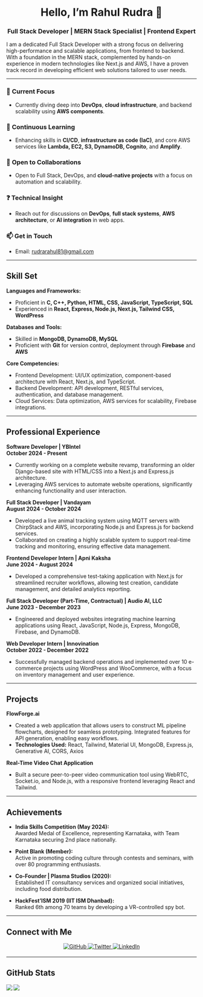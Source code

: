 # **<div align="center">Hello, I’m Rahul Rudra 👋</div>**

### <div align="center">Full Stack Developer | MERN Stack Specialist | Frontend Expert</div>

I am a dedicated Full Stack Developer with a strong focus on delivering high-performance and scalable applications, from frontend to backend. With a foundation in the MERN stack, complemented by hands-on experience in modern technologies like Next.js and AWS, I have a proven track record in developing efficient web solutions tailored to user needs.

---

### 🔭 **Current Focus**
- Currently diving deep into **DevOps**, **cloud infrastructure**, and backend scalability using **AWS components**.

### 🌱 **Continuous Learning**
- Enhancing skills in **CI/CD**, **infrastructure as code (IaC)**, and core AWS services like **Lambda, EC2, S3, DynamoDB, Cognito**, and **Amplify**.

### 🤝 **Open to Collaborations**
- Open to Full Stack, DevOps, and **cloud-native projects** with a focus on automation and scalability.

### ❓ **Technical Insight**
- Reach out for discussions on **DevOps**, **full stack systems**, **AWS architecture**, or **AI integration** in web apps.

### 📫 **Get in Touch**
- Email: [rudrarahul81@gmail.com](mailto:rudrarahul81@gmail.com)
  
---

## **Skill Set**

**Languages and Frameworks:**  
- Proficient in **C, C++, Python, HTML, CSS, JavaScript, TypeScript, SQL**
- Experienced in **React, Express, Node.js, Next.js, Tailwind CSS, WordPress**

**Databases and Tools:**
- Skilled in **MongoDB, DynamoDB, MySQL**
- Proficient with **Git** for version control, deployment through **Firebase** and **AWS**

**Core Competencies:**
- Frontend Development: UI/UX optimization, component-based architecture with React, Next.js, and TypeScript.
- Backend Development: API development, RESTful services, authentication, and database management.
- Cloud Services: Data optimization, AWS services for scalability, Firebase integrations.

---

## **Professional Experience**

**Software Developer | YBIntel**  
**October 2024 - Present**  
- Currently working on a complete website revamp, transforming an older Django-based site with HTML/CSS into a Next.js and Express.js architecture.
- Leveraging AWS services to automate website operations, significantly enhancing functionality and user interaction.

**Full Stack Developer | Vandayam**  
**August 2024 - October 2024**  
- Developed a live animal tracking system using MQTT servers with ChirpStack and AWS, incorporating Node.js and Express.js for backend services.
- Collaborated on creating a highly scalable system to support real-time tracking and monitoring, ensuring effective data management.

**Frontend Developer Intern | Apni Kaksha**  
**June 2024 - August 2024**  
- Developed a comprehensive test-taking application with Next.js for streamlined recruiter workflows, allowing test creation, candidate management, and detailed analytics reporting.

**Full Stack Developer (Part-Time, Contractual) | Audio AI, LLC**  
**June 2023 - December 2023**  
- Engineered and deployed websites integrating machine learning applications using React, JavaScript, Node.js, Express, MongoDB, Firebase, and DynamoDB.

**Web Developer Intern | Innovination**  
**October 2022 - December 2022**  
- Successfully managed backend operations and implemented over 10 e-commerce projects using WordPress and WooCommerce, with a focus on inventory management and user experience.

---

## **Projects**

**FlowForge.ai**  
- Created a web application that allows users to construct ML pipeline flowcharts, designed for seamless prototyping. Integrated features for API generation, enabling easy workflows.
- **Technologies Used:** React, Tailwind, Material UI, MongoDB, Express.js, Generative AI, CORS, Axios

**Real-Time Video Chat Application**  
- Built a secure peer-to-peer video communication tool using WebRTC, Socket.io, and Node.js, with a responsive frontend leveraging React and Tailwind.
  
---

## **Achievements**

- **India Skills Competition (May 2024):**  
   Awarded Medal of Excellence, representing Karnataka, with Team Karnataka securing 2nd place nationally.

- **Point Blank (Member):**  
   Active in promoting coding culture through contests and seminars, with over 80 programming enthusiasts.

- **Co-Founder | Plasma Studios (2020):**  
   Established IT consultancy services and organized social initiatives, including food distribution.

- **HackFest’ISM 2019 (IIT ISM Dhanbad):**  
   Ranked 6th among 70 teams by developing a VR-controlled spy bot.

---

## **Connect with Me**

<div align="center">
<a href="https://github.com/RahulRudra81" target="_blank">
<img src="https://img.shields.io/badge/github-%2324292e.svg?&style=for-the-badge&logo=github&logoColor=white" alt="GitHub" style="margin-bottom: 5px;" />
</a>
<a href="https://twitter.com/rudrarahul81" target="_blank">
<img src="https://img.shields.io/badge/twitter-%2300acee.svg?&style=for-the-badge&logo=twitter&logoColor=white" alt="Twitter" style="margin-bottom: 5px;" />
</a>
<a href="https://linkedin.com/in/rahul-r-604828130" target="_blank">
<img src="https://img.shields.io/badge/linkedin-%231E77B5.svg?&style=for-the-badge&logo=linkedin&logoColor=white" alt="LinkedIn" style="margin-bottom: 5px;" />
</a>
</div>

---

## **GitHub Stats**

<img src="https://github-readme-stats.vercel.app/api?username=RahulRudra81&show_icons=true&count_private=true&hide_border=true" align="left" />  
<img src="https://github-readme-stats.vercel.app/api/top-langs/?username=RahulRudra81&hide_border=true&layout=compact" align="left" /> 
